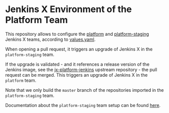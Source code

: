 # Jenkins X Environment of the Platform Team

This repository allows to configure the [platform](https://jenkins.platform.dev.nuxeo.com/) and [platform-staging](https://jenkins.platform-staging.dev.nuxeo.com/) Jenkins X teams, according to [values.yaml](values.yaml).

When opening a pull request, it triggers an upgrade of Jenkins X in the `platform-staging` team.

If the upgrade is validated - and it references a release version of the Jenkins image, see the [jx-platform-jenkins](https://github.com/nuxeo/jx-platform-jenkins/) upstream repository - the pull request can be merged. This triggers an upgrade of Jenkins X in the `platform` team.

Note that we only build the `master` branch of the repositories imported in the `platform-staging` team.

Documentation about the `platform-staging` team setup can be found [here](docs/platform-staging-setup.md).
